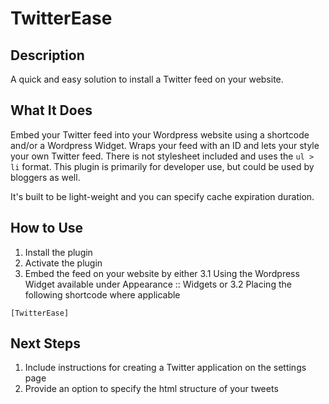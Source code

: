 # TwitterEase #

## Description ##

A quick and easy solution to install a Twitter feed on your website.

## What It Does ##

Embed your Twitter feed into your Wordpress website using a shortcode and/or a Wordpress Widget. Wraps your feed with an ID and lets your style your own Twitter feed. There is not stylesheet included and uses the `ul > li` format. This plugin is primarily for developer use, but could be used by bloggers as well.

It's built to be light-weight and you can specify cache expiration duration.

## How to Use ##

1. Install the plugin
2. Activate the plugin
3. Embed the feed on your website by either
   3.1  Using the Wordpress Widget available under Appearance :: Widgets or
   3.2  Placing the following shortcode where applicable

`[TwitterEase]`

## Next Steps ##

1. Include instructions for creating a Twitter application on the settings page
2. Provide an option to specify the html structure of your tweets